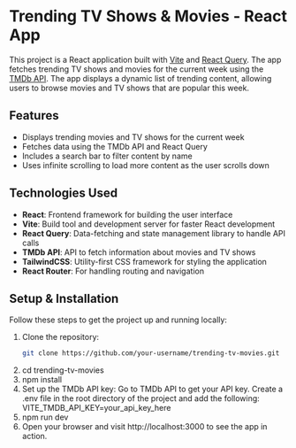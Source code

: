 # Trending TV Shows & Movies - React App

This project is a React application built with [Vite](https://vitejs.dev/) and [React Query](https://react-query.tanstack.com/). The app fetches trending TV shows and movies for the current week using the [TMDb API](https://www.themoviedb.org/documentation/api). The app displays a dynamic list of trending content, allowing users to browse movies and TV shows that are popular this week.

## Features

- Displays trending movies and TV shows for the current week
- Fetches data using the TMDb API and React Query
- Includes a search bar to filter content by name
- Uses infinite scrolling to load more content as the user scrolls down

## Technologies Used

- **React**: Frontend framework for building the user interface
- **Vite**: Build tool and development server for faster React development
- **React Query**: Data-fetching and state management library to handle API calls
- **TMDb API**: API to fetch information about movies and TV shows
- **TailwindCSS**: Utility-first CSS framework for styling the application
- **React Router**: For handling routing and navigation

## Setup & Installation

Follow these steps to get the project up and running locally:

1. Clone the repository:
   ```bash
   git clone https://github.com/your-username/trending-tv-movies.git
   ```
2. cd trending-tv-movies
3. npm install
4. Set up the TMDb API key:
   Go to TMDb API to get your API key.
   Create a .env file in the root directory of the project and add the following:
   VITE_TMDB_API_KEY=your_api_key_here
5. npm run dev
6. Open your browser and visit http://localhost:3000 to see the app in action.
